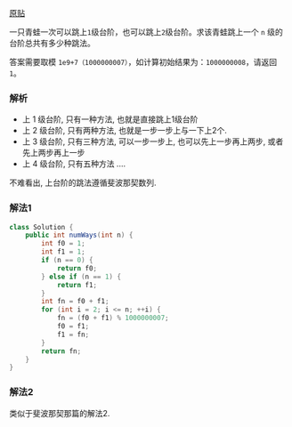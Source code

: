 [原贴](https://leetcode-cn.com/leetbook/read/illustration-of-algorithm/57hyl5/)

一只青蛙一次可以跳上`1`级台阶，也可以跳上`2`级台阶。求该青蛙跳上一个 `n` 级的台阶总共有多少种跳法。

答案需要取模 `1e9+7（1000000007）`，如计算初始结果为：`1000000008`，请返回 `1`。

### 解析

* 上 1 级台阶, 只有一种方法, 也就是直接跳上1级台阶
* 上 2 级台阶, 只有两种方法, 也就是一步一步上与一下上2个.
* 上 3 级台阶, 只有三种方法, 可以一步一步上, 也可以先上一步再上两步, 或者先上两步再上一步
* 上 4 级台阶, 只有五种方法 ....

不难看出, 上台阶的跳法遵循斐波那契数列.

### 解法1

``` java
class Solution {
    public int numWays(int n) {
        int f0 = 1;
        int f1 = 1;
        if (n == 0) {
            return f0;
        } else if (n == 1) {
            return f1;
        }
        int fn = f0 + f1;
        for (int i = 2; i <= n; ++i) {
            fn = (f0 + f1) % 1000000007;
            f0 = f1;
            f1 = fn;
        }
        return fn;
    }
}
```

### 解法2

类似于斐波那契那篇的解法2.